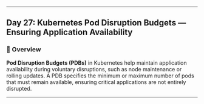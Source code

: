 ﻿---

## Day 27: Kubernetes Pod Disruption Budgets — Ensuring Application Availability

### 📘 Overview

**Pod Disruption Budgets (PDBs)** in Kubernetes help maintain application availability during voluntary disruptions, such as node maintenance or rolling updates. A PDB specifies the minimum or maximum number of pods that must remain available, ensuring critical applications are not entirely disrupted.

---
